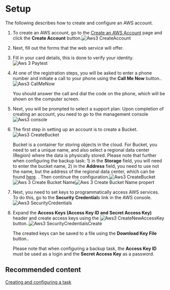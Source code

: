# Setup

The following describes how to create and configure an AWS account.

1. To create an AWS account, go to the [Create an AWS Account](https://aws.amazon.com/ru/) page and click the **Create Account** button.![Aws3 CreateAccount](../../../../images/aws3_createaccount.png)
2. Next, fill out the forms that the web service will offer.
3. Fill in your card details, this is done to verify your identity.![Aws 3 Paytest](../../../../images/aws3_paytest.png)
4. At one of the registration steps, you will be asked to enter a phone number and initiate a call to your phone using the **Call Me Now** button..![Aws3 CallMeNow](../../../../images/aws3_callmenow.png)

   You should answer the call and dial the code on the phone, which will be shown on the computer screen.
5. Next, you will be prompted to select a support plan. Upon completion of creating an account, you need to go to the management console![Aws3 console](../../../../images/aws3_console.png)
6. The first step in setting up an account is to create a Bucket.![Aws3 CreateBucket](../../../../images/aws3_createbucket.png)

   Bucket is a container for storing objects in the cloud. For Bucket, you need to set a unique name, and also select a regional data center (Region) where the data is physically stored. Please note that further when configuring the backup task: 1) in the **Storage** field, you will need to enter the bucket name, 2) in the **Address** field, you need to use not the name, but the address of the regional data center, which can be found [here](https://docs.aws.amazon.com/general/latest/gr/rande.html#s3_region). . Then continue the configuration.![Aws3 CreateBucket](../../../../images/aws3_createbucket.png)![Aws 3 Create Bucket Name](../../../../images/aws3_createbucketname.png)![Aws 3 Create Bucket Name propert](../../../../images/aws3_createbucketname_propert.png)
7. Next, you need to set keys to programmatically access AWS services. To do this, go to the **Security Credential**s link in the AWS console.![Aws3 SecurityCredentials](../../../../images/aws3_securitycredentials.png)
8. Expand the **Access Keys (Access Key ID and Secret Access Key)** header and create access keys using the ![Aws3 CreateNewAccessKey](../../../../images/aws3_createnewaccesskey.png) button..![Aws3 SecurityCredentialsCreate](../../../../images/aws3_securitycredentialscreate.png)

   The created keys can be saved to a file using the **Download Key File** button..

   Please note that when configuring a backup task, the **Access Key ID** must be used as a login and the **Secret Access Key** as a password.

## Recommended content

[Creating and configuring a task](hydra_settings.md)
